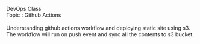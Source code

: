 DevOps Class 
<br> Topic : Github Actions </br>
<br> Understanding github actions workflow and deploying static site using s3. The workflow will run on push event and sync all the contents to s3 bucket. <br>
